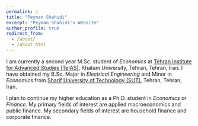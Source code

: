 ```yaml
---
permalink: /
title: "Peyman Shahidi"
excerpt: "Peyman Shahidi's Website"
author_profile: true
redirect_from: 
  - /about/
  - /about.html
---
```


I am currently a second year M.Sc. student of *Economics* at [Tehran Institute for Advanced Studies (TeIAS)](https://teias.institute), Khatam University, Tehran, Tehran, Iran.
I have obtained my B.Sc. Major in *Electrical Engineering* and Minor in *Economics* from [Sharif University of Technology (SUT)](http://www.en.sharif.edu), Tehran, Tehran, Iran.

I plan to continue my higher education as a Ph.D. student in *Economics* or *Finance*. My primary fields of interest are applied macroeconomics and public finance. My secondary fields of interest are household finance and corporate finance.

